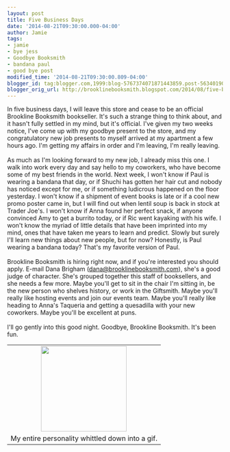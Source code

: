 ```yaml
---
layout: post
title: Five Business Days
date: '2014-08-21T09:30:00.000-04:00'
author: Jamie
tags:
- jamie
- bye jess
- Goodbye Booksmith
- bandana paul
- good bye post
modified_time: '2014-08-21T09:30:00.809-04:00'
blogger_id: tag:blogger.com,1999:blog-5767374071871443859.post-5634019007354957223
blogger_orig_url: http://brooklinebooksmith.blogspot.com/2014/08/five-business-days.html
---
```


In five business days, I will leave this store and cease to be an official Brookline Booksmith bookseller. It's such a strange thing to think about, and it hasn't fully settled in my mind, but it's official. I've given my two weeks notice, I've come up with my goodbye present to the store, and my congratulatory new job presents to myself arrived at my apartment a few hours ago. I'm getting my affairs in order and I'm leaving, I'm really leaving.<br /><br />As much as I'm looking forward to my new job, I already miss this one. I walk into work every day and say hello to my coworkers, who have become some of my best friends in the world. Next week, I won't know if Paul is wearing a bandana that day, or if Shuchi has gotten her hair cut and nobody has noticed except for me, or if something ludicrous happened on the floor yesterday. I won't know if a shipment of event books is late or if a cool new promo poster came in, but I will find out when lentil soup is back in stock at Trader Joe's. I won't know if Anna found her perfect snack, if anyone convinced Amy to get a burrito today, or if Ric went kayaking with his wife. I won't know the myriad of little details that have been imprinted into my mind, ones that have taken me years to learn and predict. Slowly but surely I'll learn new things about new people, but for now? Honestly, is Paul wearing a bandana today? That's my favorite version of Paul.<br /><br />Brookline Booksmith is hiring right now, and if you're interested you should apply. E-mail Dana Brigham (dana@brooklinebooksmith.com), she's a good judge of character. She's grouped together this staff of booksellers, and she needs a few more. Maybe you'll get to sit in the chair I'm sitting in, be the new person who shelves history, or work in the Giftsmith. Maybe you'll really like hosting events and join our events team. Maybe you'll really like heading to Anna's Taqueria and getting a quesadilla with your new coworkers. Maybe you'll be excellent at puns.<br /><br />I'll go gently into this good night. Goodbye, Brookline Booksmith. It's been fun.<br /><table align="center" cellpadding="0" cellspacing="0" class="tr-caption-container" style="margin-left: auto; margin-right: auto; text-align: center;"><tbody><tr><td style="text-align: center;"><img atl="Gif" src="http://giffer.co/g/C7Fiw9bK.gif" height="200" style="margin-left: auto; margin-right: auto;" width="200" /></td></tr><tr><td class="tr-caption" style="text-align: center;">My entire personality whittled down into a gif.</td></tr></tbody></table>